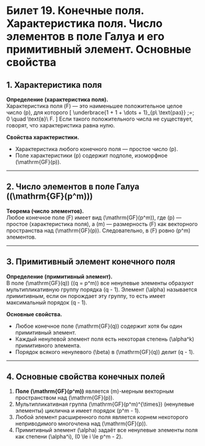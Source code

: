 # Билет 19. Конечные поля. Характеристика поля. Число элементов в поле Галуа и его примитивный элемент. Основные свойства

## 1. Характеристика поля

**Определение (характеристика поля).**  
Характеристика поля \(F\) — это наименьшее положительное целое число \(p\), для которого
\[
\underbrace{1 + 1 + \dots + 1}_{p\ \text{раз}} \;=\; 0 \quad \text{в}\ F.
\]
Если такого положительного числа не существует, говорят, что характеристика равна нулю.

**Свойства характеристики.**  
- Характеристика любого конечного поля — простое число \(p\).  
- Поле характеристики \(p\) содержит подполе, изоморфное \(\mathrm{GF}(p)\).

---

## 2. Число элементов в поле Галуа (\(\mathrm{GF}(p^m)\))

**Теорема (число элементов).**  
Любое конечное поле \(F\) имеет вид \(\mathrm{GF}(p^m)\), где \(p\) — простое (характеристика поля), а \(m\) — размерность \(F\) как векторного пространства над \(\mathrm{GF}(p)\). Следовательно, в \(F\) ровно \(p^m\) элементов.

---

## 3. Примитивный элемент конечного поля

**Определение (примитивный элемент).**  
В поле \(\mathrm{GF}(q)\) (\(q = p^m\)) все ненулевые элементы образуют мультипликативную группу порядка \(q - 1\). Элемент \(\alpha\) называется *примитивным*, если он порождает эту группу, то есть имеет максимальный порядок \(q - 1\).

**Основные свойства.**  
- Любое конечное поле \(\mathrm{GF}(q)\) содержит хотя бы один примитивный элемент.  
- Каждый ненулевой элемент поля есть некоторая степень \(\alpha^k\) примитивного элемента.  
- Порядок всякого ненулевого \(\beta\) в \(\mathrm{GF}(q)\) делит \(q - 1\).

---

## 4. Основные свойства конечных полей

1. **Поле \(\mathrm{GF}(p^m)\)** является \(m\)-мерным векторным пространством над \(\mathrm{GF}(p)\).
2. Мультипликативная группа \(\mathrm{GF}(p^m)^{\times}\) (ненулевые элементы) циклична и имеет порядок \(p^m - 1\).
3. Любой элемент расширенного поля является корнем некоторого неприводимого многочлена над \(\mathrm{GF}(p)\).
4. Примитивный элемент \(\alpha\) задаёт все ненулевые элементы поля как степени \(\alpha^i\), \(0 \le i \le p^m - 2\).
